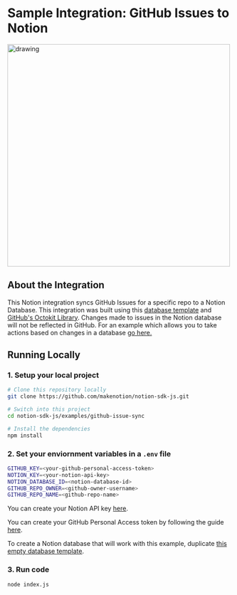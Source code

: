 # Sample Integration: GitHub Issues to Notion

<img src="https://dev.notion.so/front-static/external/readme/images/github-notion-example@2x.png" alt="drawing" width="500"/> 

## About the Integration 

This Notion integration syncs GitHub Issues for a specific repo to a Notion Database. This integration was built using this [database template](https://www.notion.so/367cd67cfe8f49bfaf0ac21305ebb9bf?v=bc79ca62b36e4c54b655ceed4ef06ebd) and [GitHub's Octokit Library](https://github.com/octokit). Changes made to issues in the Notion database will not be reflected in GitHub. For an example which allows you to take actions based on changes in a database [go here.](https://github.com/makenotion/notion-sdk-js/examples/database-update-send-email)

## Running Locally

### 1. Setup your local project
```zsh
# Clone this repository locally 
git clone https://github.com/makenotion/notion-sdk-js.git 

# Switch into this project
cd notion-sdk-js/examples/github-issue-sync

# Install the dependencies 
npm install
```

### 2. Set your enviornment variables in a `.env` file
```zsh
GITHUB_KEY=<your-github-personal-access-token>
NOTION_KEY=<your-notion-api-key>
NOTION_DATABASE_ID=<notion-database-id>
GITHUB_REPO_OWNER=<github-owner-username>
GITHUB_REPO_NAME=<github-repo-name>
```

You can create your Notion API key [here](www.notion.com/integrations).

You can create your GitHub Personal Access token by following the guide [here](https://docs.github.com/en/github/authenticating-to-github/creating-a-personal-access-token).

To create a Notion database that will work with this example, duplicate [this empty database template](https://www.notion.so/367cd67cfe8f49bfaf0ac21305ebb9bf?v=bc79ca62b36e4c54b655ceed4ef06ebd).

### 3. Run code 

```zsh
node index.js
```
